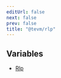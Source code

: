 ```yaml
---
editUrl: false
next: false
prev: false
title: "@tevm/rlp"
---
```


## Variables

- [Rlp](/reference/tevm/rlp/variables/rlp/)

